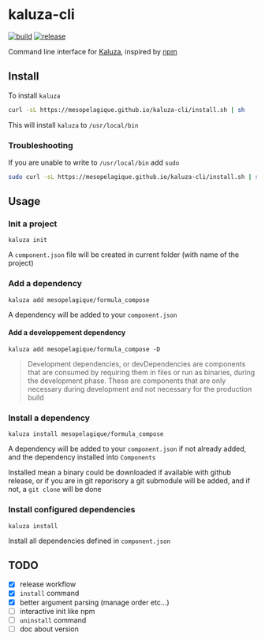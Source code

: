 # kaluza-cli

[![build][build-shield]][build-url] [![release][release-shield]][release-url]

Command line interface for [Kaluza](https://github.com/mesopelagique/Kaluza), inspired by [npm](https://www.npmjs.com/) 

## Install

To install `kaluza`  

```bash
curl -sL https://mesopelagique.github.io/kaluza-cli/install.sh | sh
```

This will install `kaluza` to `/usr/local/bin`

### Troubleshooting 

If you are unable to write to `/usr/local/bin` add `sudo`

```bash
sudo curl -sL https://mesopelagique.github.io/kaluza-cli/install.sh | sh
```

## Usage

### Init a project

```
kaluza init
```

A `component.json` file will be created in current folder (with name of the project)

### Add a dependency

```
kaluza add mesopelagique/formula_compose
```

A dependency will be added to your `component.json`

#### Add a developpement dependency

```
kaluza add mesopelagique/formula_compose -D
```

> Development dependencies, or devDependencies are components that are consumed by requiring them in files or run as binaries, during the development phase. These are components that are only necessary during development and not necessary for the production build

### Install a dependency

```
kaluza install mesopelagique/formula_compose
```

A dependency will be added to your `component.json` if not already added, and the dependency installed into `Components`

Installed mean a binary could be downloaded if available with github release, or if you are in git reporisory a git submodule will be added, and if not, a `git clone` will be done

### Install configured dependencies

```
kaluza install
```
Install all dependencies defined in `component.json`

## TODO

- [X] release workflow
- [X] `install` command
- [X] better argument parsing (manage order etc...)
- [ ] interactive init like npm
- [ ] `uninstall` command
- [ ] doc about version

<!-- MARKDOWN LINKS & IMAGES -->
<!-- https://www.markdownguide.org/basic-syntax/#reference-style-links -->
[build-shield]: https://github.com/mesopelagique/kaluza-cli/workflows/build/badge.svg
[build-url]: https://github.com/mesopelagique/kaluza-cli/actions?workflow=build
[release-shield]: https://img.shields.io/github/v/release/mesopelagique/kaluza-cli
[release-url]: https://github.com/mesopelagique/kaluza-cli/releases/latest/download/kaluza.zip
